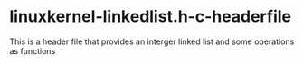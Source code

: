 # linuxkernel-linkedlist.h-c-headerfile
This is a header file that provides an interger linked list and some operations as functions
